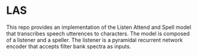 # LAS
This repo provides an implementation of the Listen Attend and Spell model that transcribes speech utterences to characters. The model is composed of a  listener and a speller. The listener is a pyramidal recurrent network encoder that accepts filter bank spectra as inputs. 
